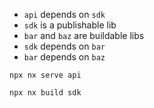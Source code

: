 - `api` depends on `sdk`
- `sdk` is a publishable lib
- `bar` and `baz` are buildable libs
- `sdk` depends on `bar`
- `bar` depends on `baz`


```shell
npx nx serve api

npx nx build sdk
```

